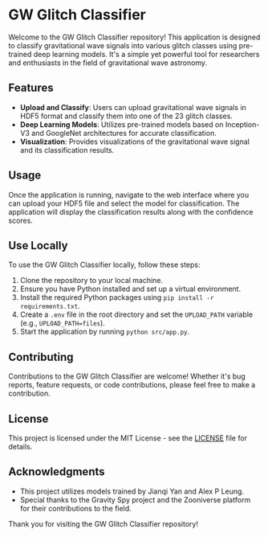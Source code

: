 # GW Glitch Classifier

Welcome to the GW Glitch Classifier repository! This application is designed to classify gravitational wave signals into various glitch classes using pre-trained deep learning models. It's a simple yet powerful tool for researchers and enthusiasts in the field of gravitational wave astronomy.

## Features

- **Upload and Classify**: Users can upload gravitational wave signals in HDF5 format and classify them into one of the 23 glitch classes.
- **Deep Learning Models**: Utilizes pre-trained models based on Inception-V3 and GoogleNet architectures for accurate classification.
- **Visualization**: Provides visualizations of the gravitational wave signal and its classification results.


## Usage

Once the application is running, navigate to the web interface where you can upload your HDF5 file and select the model for classification. The application will display the classification results along with the confidence scores.

## Use Locally

To use the GW Glitch Classifier locally, follow these steps:
1. Clone the repository to your local machine.
2. Ensure you have Python installed and set up a virtual environment.
3. Install the required Python packages using `pip install -r requirements.txt`.
4. Create a `.env` file in the root directory and set the `UPLOAD_PATH` variable (e.g., `UPLOAD_PATH=files`).
5. Start the application by running `python src/app.py`.


## Contributing

Contributions to the GW Glitch Classifier are welcome! Whether it's bug reports, feature requests, or code contributions, please feel free to make a contribution.

## License

This project is licensed under the MIT License - see the [LICENSE](LICENSE) file for details.

## Acknowledgments

- This project utilizes models trained by Jianqi Yan and Alex P Leung.
- Special thanks to the Gravity Spy project and the Zooniverse platform for their contributions to the field.

Thank you for visiting the GW Glitch Classifier repository!